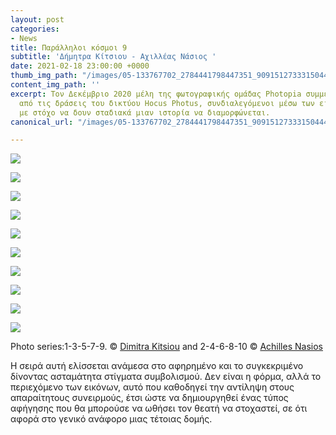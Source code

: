 ```yaml
---
layout: post
categories:
- News
title: Παράλληλοι κόσμοι 9
subtitle: 'Δήμητρα Κίτσιου - Αχιλλέας Νάσιος '
date: 2021-02-18 23:00:00 +0000
thumb_img_path: "/images/05-133767702_2784441798447351_9091512733315044462_n.jpg"
content_img_path: ''
excerpt: Τον Δεκέμβριο 2020 μέλη της φωτογραφικής ομάδας Photopia συμμετείχαν σε μια
  από τις δράσεις του δικτύου Hocus Photus, συνδιαλεγόμενοι μέσω των εικόνων τους
  με στόχο να δουν σταδιακά μιαν ιστορία να διαμορφώνεται.
canonical_url: "/images/05-133767702_2784441798447351_9091512733315044462_n.jpg"

---
```

![](/images/01-133837777_692114591697265_6707912474235155025_n.jpg)

![](/images/02-72836240_10220384014492819_324720040341405696_o.jpg)

![](/images/03-133622285_681713005834699_4317410912573375454_n.jpg)

![](/images/04-56843810_10218458820164164_7486984769889107968_o.jpg)

![](/images/05-133767702_2784441798447351_9091512733315044462_n.jpg)

![](/images/06_mg_8787.jpg)

![](/images/07-134907024_3400404296723733_8735645411980923716_n.jpg)

![](/images/08_mg_3789.jpg)

![](/images/09-134097913_227032025587587_2964973503520020389_n.jpg)

![](/images/10_10.jpg)

Photo series:1-3-5-7-9. © <a href="https://www.facebook.com/dimitra.kitsiou" target="blank">Dimitra Kitsiou</a> and  2-4-6-8-10 © <a href="https://anikon.org/" target="blank">Achilles Nasios</a>

Η σειρά αυτή ελίσσεται ανάμεσα στο αφηρημένο και το συγκεκριμένο δίνοντας ασταμάτητα στίγματα συμβολισμού. Δεν είναι η φόρμα, αλλά το περιεχόμενο των εικόνων, αυτό που καθοδηγεί την αντίληψη στους απαραίτητους συνειρμούς, έτσι ώστε να δημιουργηθεί ένας τύπος αφήγησης που θα μπορούσε να ωθήσει τον θεατή να στοχαστεί, σε ότι αφορά στο γενικό ανάφορο μιας τέτοιας δομής.